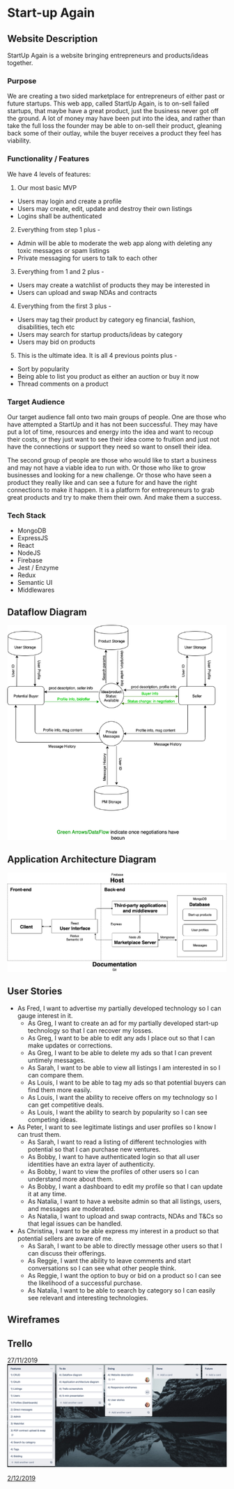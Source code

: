 # Start-up Again

## Website Description

StartUp Again is a website bringing entrepreneurs and products/ideas together.

### Purpose

We are creating a two sided marketplace for entrepreneurs of either past or future startups. This web app, called StartUp Again, is to on-sell failed startups, that maybe have a great product, just the business never got off the ground. A lot of money may have been put into the idea, and rather than take the full loss the founder may be able to on-sell their product, gleaning back some of their outlay, while the buyer receives a product they feel has viability.

### Functionality / Features

We have 4 levels of features:

1. Our most basic MVP
- Users may login and create a profile
- Users may create, edit, update and destroy their own listings
- Logins shall be authenticated

2. Everything from step 1 plus -
- Admin will be able to moderate the web app along with deleting any toxic messages or spam listings
- Private messaging for users to talk to each other

3. Everything from 1 and 2 plus -
- Users may create a watchlist of products they may be interested in
- Users can upload and swap NDAs and contracts

4. Everything from the first 3 plus -
- Users may tag their product by category eg financial, fashion, disabilities, tech etc
- Users may search for startup products/ideas by category 
- Users may bid on products

5. This is the ultimate idea. It is all 4 previous points plus -
- Sort by popularity
- Being able to list you product as either an auction or buy it now
- Thread comments on a product

### Target Audience

Our target audience fall onto two main groups of people. One are those who have attempted a StartUp and it has not been successful. They may have put a lot of time, resources and energy into the idea and want to recoup their costs, or they just want to see their idea come to fruition and just not have the connections or support they need so want to onsell their idea.

The second group of people are those who would like to start a business and may not have a viable idea to run with. Or those who like to grow businesses and looking for a new challenge. Or those who have seen a product they really like and can see a future for and have the right connections to make it happen. It is a platform for entrepreneurs to grab great products and try to make them their own. And make them a success.

### Tech Stack

- MongoDB
- ExpressJS
- React
- NodeJS
- Firebase
- Jest / Enzyme
- Redux
- Semantic UI
- Middlewares

## Dataflow Diagram
![Dataflow Diagram](./docs/DataFlow_Diagram.png)

## Application Architecture Diagram
![Application Architecture Diagram](./docs/App_Architecture.png)

## User Stories

- As Fred, I want to advertise my partially developed technology so I can gauge interest in it.
  - As Greg, I want to create an ad for my partially developed start-up technology so that I can recover my losses.
  - As Greg, I want to be able to edit any ads I place out so that I can make updates or corrections.
  - As Greg, I want to be able to delete my ads so that I can prevent untimely messages.
  - As Sarah, I want to be able to view all listings I am interested in so I can compare them.
  - As Louis, I want to be able to tag my ads so that potential buyers can find them more easily.
  - As Louis, I want the ability to receive offers on my technology so I can get competitive deals.
  - As Louis, I want the ability to search by popularity so I can see competing ideas.
- As Peter, I want to see legitimate listings and user profiles so I know I can trust them.
  - As Sarah, I want to read a listing of different technologies with potential so that I can purchase new ventures.
  - As Bobby, I want to have authenticated login so that all user identities have an extra layer of authenticity.
  - As Bobby, I want to view the profiles of other users so I can understand more about them.
  - As Bobby, I want a dashboard to edit my profile so that I can update it at any time.
  - As Natalia, I want to have a website admin so that all listings, users, and messages are moderated.
  - As Natalia, I want to upload and swap contracts, NDAs and T&Cs so that legal issues can be handled.
- As Christina, I want to be able express my interest in a product so that potential sellers are aware of me.
  - As Sarah, I want to be able to directly message other users so that I can discuss their offerings.
  - As Reggie, I want the ability to leave comments and start conversations so I can see what other people think.
  - As Reggie, I want the option to buy or bid on a product so I can see the likelihood of a successful purchase.
  - As Natalia, I want to be able to search by category so I can easily see relevant and interesting technologies.

## Wireframes

## Trello

27/11/2019
![Trello 01](./docs/trello_01.png)

[2/12/2019](./docs/trello_02.png)